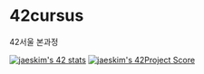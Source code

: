 # 42cursus
42서울 본과정

[![jaeskim's 42 stats](https://badge42.herokuapp.com/api/stats/kyounkim)](https://github.com/JaeSeoKim/badge42)
[![jaeskim's 42Project Score](https://badge42.herokuapp.com/api/project/kyounkim/libft)](https://github.com/JaeSeoKim/badge42)
